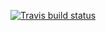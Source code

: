   <!-- badges: start -->
  [![Travis build status](https://travis-ci.com/NSAtchison/Stat302Project2.svg?branch=master)](https://travis-ci.com/NSAtchison/Stat302Project2)
  <!-- badges: end -->
